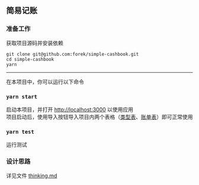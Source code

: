 ## 简易记账

### 准备工作
获取项目源码并安装依赖

```
git clone git@github.com:forek/simple-cashbook.git
cd simple-cashbook
yarn
```

---

在本项目中，你可以运行以下命令

### `yarn start`

启动本项目，并打开 [http://localhost:3000](http://localhost:3000) 以使用应用</br>
项目启动后，使用导入按钮导入项目内两个表格（[类型表](./csv/bill.csv)、[账单表](./csv/categories.csv)）即可正常使用

### `yarn test`

运行测试

### 设计思路
详见文件 [thinking.md](./thinking.md)